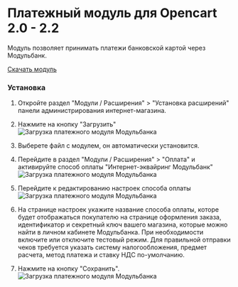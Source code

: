# Платежный модуль для Opencart 2.0 - 2.2

Модуль позволяет принимать платежи банковской картой через Модульбанк.

[Скачать модуль](https://github.com/modulbank-pay/modulbank-opencart2.0/releases/download/v1.2.0/modulbank_opencart2.0_1.2.0.ocmod.zip)

### Установка

1. Откройте раздел "Модули / Расширения" > "Установка расширений" панели администрирования интернет-магазина.
2. Нажмите на кнопку "Загрузить"
![Загрузка платежного модуля Модульбанка](https://modulbank-pay.github.io/screenshots/opencart20/1.png)
3. Выберете файл с модулем, он автоматически установится.
4. Перейдите в раздел "Модули / Расширения" > "Оплата" и активируйте способ оплаты "Интернет-эквайринг Модульбанк"
![Загрузка платежного модуля Модульбанка](https://modulbank-pay.github.io/screenshots/opencart20/2.png)
5. Перейдите к редактированию настроек способа оплаты
![Загрузка платежного модуля Модульбанка](https://modulbank-pay.github.io/screenshots/opencart20/3.png)


5. На странице настроек укажите название способа оплаты, которе будет отображаться покупателю на странице оформления заказа, идентификатор и секретный ключ вашего магазина, которые можно найти в личном кабинете Модульбанка. При необходимости включите или отключите тестовый режим.
Для правильной отправки чеков требуется указать систему налогообложения, предмет расчета, метод платежа и ставку НДС по-умолчанию.
6. Нажмите на кнопку "Сохранить".
![Загрузка платежного модуля Модульбанка](https://modulbank-pay.github.io/screenshots/opencart20/4.png)